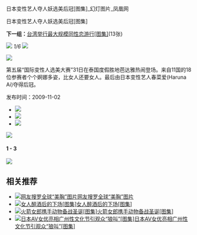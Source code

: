日本变性艺人夺人妖选美后冠\[图集\]\_幻灯图片\_凤凰网

日本变性艺人夺人妖选美后冠\[图集\]

**下一组：**[台湾举行最大规模同性恋游行\[图集\]](http://news.ifeng.com/photo/hot/200911/1102_5486_1415659.shtml)(13张)

![](http://img.ifeng.com/res/slide/images/slide_u.gif) _1/6_ [![](http://img.ifeng.com/res/slide/images/slide_d.gif)](1102_5486_1415931_1.shtml)

![](http://img.ifeng.com/res/200911/1102-041120_8899_1.jpg)

第五届“国际变性人选美大赛”31日在泰国度假胜地芭达雅热闹登场。来自11国的18位参赛者个个婀娜多姿，比女人还要女人。最后由日本变性艺人春菜爱(Haruna Ai)夺得后冠。

发布时间：2009-11-02

-   [![](http://img.ifeng.com/res/small_200911/1102-041120_8899_1.jpg)](1102_5486_1415931.shtml)
-   [![](http://img.ifeng.com/res/small_200911/1102-041129_8224_2.jpg)](1102_5486_1415931_1.shtml)
-   [![](http://img.ifeng.com/res/small_200911/1102-041137_7822_3.jpg)](1102_5486_1415931_2.shtml)

[![](http://img.ifeng.com/res/slide/images/slide_up.gif)](javascript:prePic2\(\);)

#### 1 - 3

[![](http://img.ifeng.com/res/slide/images/slide_next.gif)](javascript:nextPic2\(\);)

## 相关推荐

-   [![网友搜罗全球“美胸”图片](http://img.ifeng.com/res/medium_200910/1029-031016_1805_1.jpg)](http://news.ifeng.com/photo/hot/200910/1029_5486_1410486.shtml)[网友搜罗全球“美胸”图片](http://news.ifeng.com/photo/hot/200910/1029_5486_1410486.shtml)
-   [![女人醉酒后的下场[图集]](http://img.ifeng.com/res/medium_200910/1030-041006_535_1.jpg)](http://news.ifeng.com/photo/hot/200910/1030_5486_1412528.shtml)[女人醉酒后的下场\[图集\]](http://news.ifeng.com/photo/hot/200910/1030_5486_1412528.shtml)
-   [![火箭女郎携手动物备战圣诞[图集]](http://img.ifeng.com/res/medium_200910/1030-041031_5502_1.jpg)](http://news.ifeng.com/photo/hot/200910/1030_5486_1412636.shtml)[火箭女郎携手动物备战圣诞\[图集\]](http://news.ifeng.com/photo/hot/200910/1030_5486_1412636.shtml)
-   [![日本AV女优亮相广州性文化节引观众“狼叫”[图集]](http://img.ifeng.com/res/medium_200911/1101-041158_2606_10.jpg)](http://news.ifeng.com/photo/hot/200911/1101_5486_1414075.shtml)[日本AV女优亮相广州性文化节引观众“狼叫”\[图集\]](http://news.ifeng.com/photo/hot/200911/1101_5486_1414075.shtml)
